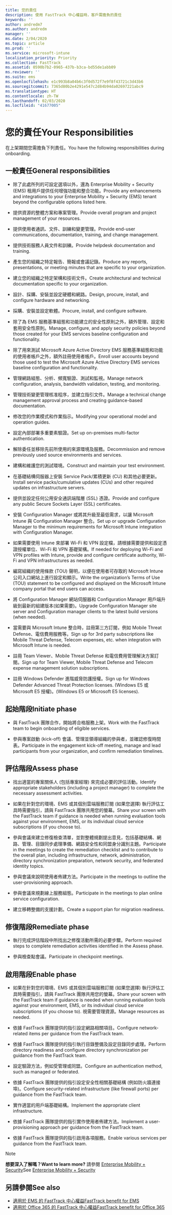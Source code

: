 ```yaml
---
title: 您的責任
description: 使用 FastTrack 中心權益時，客戶需擔負的責任
keywords: ''
author: andredm7
ms.author: andredm
manager: ''
ms.date: 2/04/2020
ms.topic: article
ms.prod: ''
ms.service: microsoft-intune
localization_priority: Priority
ms.collection: FastTrack
ms.assetid: 0590b7b2-0965-437b-b3ca-bd55de1abb09
ms.reviewer: ''
ms.suite: ems
ms.openlocfilehash: e1c993b8a04b6c3f0d572f7e9f8f43721c3d43b6
ms.sourcegitcommit: 7365d80b2e4291e547c2d84b94da02697221abc9
ms.translationtype: HT
ms.contentlocale: zh-TW
ms.lasthandoff: 02/03/2020
ms.locfileid: "41677005"
---
```

# <a name="your-responsibilities"></a><span data-ttu-id="056f9-103">您的責任</span><span class="sxs-lookup"><span data-stu-id="056f9-103">Your Responsibilities</span></span>

<span data-ttu-id="056f9-104">在上架期間您需擔負下列責任。</span><span class="sxs-lookup"><span data-stu-id="056f9-104">You have the following responsibilities during onboarding.</span></span>

## <a name="general-responsibilities"></a><span data-ttu-id="056f9-105">一般責任</span><span class="sxs-lookup"><span data-stu-id="056f9-105">General responsibilities</span></span>

-   <span data-ttu-id="056f9-106">除了此處所列的可設定選項以外，還為 Enterprise Mobility + Security (EMS) 租用戶提供任何增強功能和整合功能。</span><span class="sxs-lookup"><span data-stu-id="056f9-106">Provide any enhancements and integrations to your Enterprise Mobility + Security (EMS) tenant beyond the configurable options listed here.</span></span>

-   <span data-ttu-id="056f9-107">提供資源的整體方案和專案管理。</span><span class="sxs-lookup"><span data-stu-id="056f9-107">Provide overall program and project management of your resources.</span></span>

-   <span data-ttu-id="056f9-108">提供使用者通訊、文件、訓練和變更管理。</span><span class="sxs-lookup"><span data-stu-id="056f9-108">Provide end-user communications, documentation, training, and change management.</span></span>

-   <span data-ttu-id="056f9-109">提供技術服務人員文件和訓練。</span><span class="sxs-lookup"><span data-stu-id="056f9-109">Provide helpdesk documentation and training.</span></span>

-   <span data-ttu-id="056f9-110">產生您的組織之特定報告、簡報或會議記錄。</span><span class="sxs-lookup"><span data-stu-id="056f9-110">Produce any reports, presentations, or meeting minutes that are specific to your organization.</span></span>

-   <span data-ttu-id="056f9-111">建立您的組織之特定架構和技術文件。</span><span class="sxs-lookup"><span data-stu-id="056f9-111">Create architectural and technical documentation specific to your organization.</span></span>

-   <span data-ttu-id="056f9-112">設計、採購、安裝並設定硬體和網路。</span><span class="sxs-lookup"><span data-stu-id="056f9-112">Design, procure, install, and configure hardware and networking.</span></span>

-   <span data-ttu-id="056f9-113">採購、安裝並設定軟體。</span><span class="sxs-lookup"><span data-stu-id="056f9-113">Procure, install, and configure software.</span></span>

-   <span data-ttu-id="056f9-114">除了為 EMS 服務基準組態和功能建立的安全性原則之外，額外管理、設定和套用安全性原則。</span><span class="sxs-lookup"><span data-stu-id="056f9-114">Manage, configure, and apply security policies beyond those created for your EMS services baseline configuration and functionality.</span></span>

-   <span data-ttu-id="056f9-115">除了用來測試 Microsoft Azure Active Directory EMS 服務基準組態和功能的使用者帳戶之外，額外註冊使用者帳戶。</span><span class="sxs-lookup"><span data-stu-id="056f9-115">Enroll user accounts beyond those used to test the Microsoft Azure Active Directory EMS services baseline configuration and functionality.</span></span>

-   <span data-ttu-id="056f9-116">管理網路組態、分析、頻寬驗證、測試和監視。</span><span class="sxs-lookup"><span data-stu-id="056f9-116">Manage network configuration, analysis, bandwidth validation, testing, and monitoring.</span></span>

-   <span data-ttu-id="056f9-117">管理技術變更管理核准程序，並建立指引文件。</span><span class="sxs-lookup"><span data-stu-id="056f9-117">Manage a technical change management approval process and creating guidance-based documentation.</span></span>

-   <span data-ttu-id="056f9-118">修改您的作業模式和作業指示。</span><span class="sxs-lookup"><span data-stu-id="056f9-118">Modifying your operational model and operation guides.</span></span>

-   <span data-ttu-id="056f9-119">設定內部部署多重要素驗證。</span><span class="sxs-lookup"><span data-stu-id="056f9-119">Set up on-premises multi-factor authentication.</span></span>

-   <span data-ttu-id="056f9-120">解除委任並移除先前所使用的來源環境及服務。</span><span class="sxs-lookup"><span data-stu-id="056f9-120">Decommission and remove previously used source environments and services.</span></span>

-   <span data-ttu-id="056f9-121">建構和維護您的測試環境。</span><span class="sxs-lookup"><span data-stu-id="056f9-121">Construct and maintain your test environment.</span></span>

-   <span data-ttu-id="056f9-122">在基礎結構伺服器上安裝 Service Pack/累積更新 (CU) 和其他必要更新。</span><span class="sxs-lookup"><span data-stu-id="056f9-122">Install service packs/cumulative updates (CUs) and other required updates on infrastructure servers.</span></span>

-   <span data-ttu-id="056f9-123">提供並設定任何公用安全通訊端階層 (SSL) 憑證。</span><span class="sxs-lookup"><span data-stu-id="056f9-123">Provide and configure any public Secure Sockets Layer (SSL) certificates.</span></span>

-   <span data-ttu-id="056f9-124">安裝 Configuration Manager 或將其升級至最低需求，以讓 Microsoft Intune 與 Configuration Manager 整合。</span><span class="sxs-lookup"><span data-stu-id="056f9-124">Set up or upgrade Configuration Manager to the minimum requirements for Microsoft Intune integration with Configuration Manager.</span></span>

-   <span data-ttu-id="056f9-125">如果需要使用 Intune 來部署 Wi-Fi 和 VPN 設定檔，請根據需要提供和設定憑證授權單位、Wi-Fi 和 VPN 基礎架構。</span><span class="sxs-lookup"><span data-stu-id="056f9-125">If needed for deploying Wi-Fi and VPN profiles with Intune, provide and configure certificate authority, Wi-Fi and VPN infrastructures as needed.</span></span>

-   <span data-ttu-id="056f9-126">編寫組織的使用條款 (TOU) 聲明，以便在使用者可存取的 Microsoft Intune 公司入口網站上進行設定和顯示。</span><span class="sxs-lookup"><span data-stu-id="056f9-126">Write the organization’s Terms of Use (TOU) statement to be configured and displayed on the Microsoft Intune company portal that end users can access.</span></span>

-   <span data-ttu-id="056f9-127">將 Configuration Manager 網站伺服器和 Configuration Manager 用戶端升級到最新的組建版本(如果需要)。</span><span class="sxs-lookup"><span data-stu-id="056f9-127">Upgrade Configuration Manager site server and Configuration manager clients to the latest build versions (when needed).</span></span>

-   <span data-ttu-id="056f9-128">當需要與 Microsoft Intune 整合時，註冊第三方訂閱，例如 Mobile Threat Defense、電信費用服務等。</span><span class="sxs-lookup"><span data-stu-id="056f9-128">Sign up for 3rd party subscriptions like Mobile Threat Defense, Telecom expenses, etc. when integration with Microsoft Intune is needed.</span></span>

-   <span data-ttu-id="056f9-129">註冊 Team Viewer、Mobile Threat Defense 和電信費用管理解決方案訂閱。</span><span class="sxs-lookup"><span data-stu-id="056f9-129">Sign up for Team Viewer, Mobile Threat Defense and Telecom expense management solution subscriptions.</span></span>

-   <span data-ttu-id="056f9-130">註冊 Windows Defender 進階威脅防護授權。</span><span class="sxs-lookup"><span data-stu-id="056f9-130">Sign up for Windows Defender Advanced Threat Protection licenses.</span></span> <span data-ttu-id="056f9-131">(Windows E5 或 Microsoft E5 授權)。</span><span class="sxs-lookup"><span data-stu-id="056f9-131">(Windows E5 or Microsoft E5 licenses).</span></span>

## <a name="initiate-phase"></a><span data-ttu-id="056f9-132">起始階段</span><span class="sxs-lookup"><span data-stu-id="056f9-132">Initiate phase</span></span>

-   <span data-ttu-id="056f9-133">與 FastTrack 團隊合作，開始將合格服務上架。</span><span class="sxs-lookup"><span data-stu-id="056f9-133">Work with the FastTrack team to begin onboarding of eligible services.</span></span>

-   <span data-ttu-id="056f9-134">參與專案啟動 (kick-off) 會議、管理並領導組織的參與者，並確認修復時間表。</span><span class="sxs-lookup"><span data-stu-id="056f9-134">Participate in the engagement kick-off meeting, manage and lead participants from your organization, and confirm remediation timelines.</span></span>

## <a name="assess-phase"></a><span data-ttu-id="056f9-135">評估階段</span><span class="sxs-lookup"><span data-stu-id="056f9-135">Assess phase</span></span>

-   <span data-ttu-id="056f9-136">找出適當的專案關係人 (包括專案經理) 來完成必要的評估活動。</span><span class="sxs-lookup"><span data-stu-id="056f9-136">Identify appropriate stakeholders (including a project manager) to complete the necessary assessment activities.</span></span>

-   <span data-ttu-id="056f9-137">如果在針對您的環境、EMS 或其個別雲端服務訂閱 (如果您選擇) 執行評估工具時需要指引，請與 FastTrack 團隊共用您的螢幕。</span><span class="sxs-lookup"><span data-stu-id="056f9-137">Share your screen with the FastTrack team if guidance is needed when running evaluation tools against your environment, EMS, or its individual cloud service subscriptions (if you choose to).</span></span>

-   <span data-ttu-id="056f9-138">參與會議來建立修復檢查清單，並對整體規劃提出意見，包括基礎結構、網路、管理、目錄同步處理準備、網路安全性和同盟身分識別主題。</span><span class="sxs-lookup"><span data-stu-id="056f9-138">Participate in the meetings to create the remediation checklist and to contribute to the overall plan, including infrastructure, network, administration, directory synchronization preparation, network security, and federated identity topics.</span></span>

-   <span data-ttu-id="056f9-139">參與會議來說明使用者佈建方法。</span><span class="sxs-lookup"><span data-stu-id="056f9-139">Participate in the meetings to outline the user-provisioning approach.</span></span>

-   <span data-ttu-id="056f9-140">參與會議來規劃線上服務組態。</span><span class="sxs-lookup"><span data-stu-id="056f9-140">Participate in the meetings to plan online service configuration.</span></span>

-   <span data-ttu-id="056f9-141">建立移轉整備的支援計劃。</span><span class="sxs-lookup"><span data-stu-id="056f9-141">Create a support plan for migration readiness.</span></span>

## <a name="remediate-phase"></a><span data-ttu-id="056f9-142">修復階段</span><span class="sxs-lookup"><span data-stu-id="056f9-142">Remediate phase</span></span>

-   <span data-ttu-id="056f9-143">執行完成評估階段中所找出之修復活動所需的必要步驟。</span><span class="sxs-lookup"><span data-stu-id="056f9-143">Perform required steps to complete remediation activities identified in the Assess phase.</span></span>

-   <span data-ttu-id="056f9-144">參與檢查點會議。</span><span class="sxs-lookup"><span data-stu-id="056f9-144">Participate in checkpoint meetings.</span></span>

## <a name="enable-phase"></a><span data-ttu-id="056f9-145">啟用階段</span><span class="sxs-lookup"><span data-stu-id="056f9-145">Enable phase</span></span>

-   <span data-ttu-id="056f9-146">如果在針對您的環境、EMS 或其個別雲端服務訂閱 (如果您選擇) 執行評估工具時需要指引，請與 FastTrack 團隊共用您的螢幕。</span><span class="sxs-lookup"><span data-stu-id="056f9-146">Share your screen with the FastTrack team if guidance is needed when running evaluation tools against your environment, EMS, or its individual cloud service subscriptions (if you choose to).</span></span> <span data-ttu-id="056f9-147">視需要管理資源。</span><span class="sxs-lookup"><span data-stu-id="056f9-147">Manage resources as needed.</span></span>

-   <span data-ttu-id="056f9-148">依據 FastTrack 團隊提供的指引設定網路相關項目。</span><span class="sxs-lookup"><span data-stu-id="056f9-148">Configure network-related items per guidance from the FastTrack team.</span></span>

-   <span data-ttu-id="056f9-149">依據 FastTrack 團隊提供的指引執行目錄整備及設定目錄同步處理。</span><span class="sxs-lookup"><span data-stu-id="056f9-149">Perform directory readiness and configure directory synchronization per guidance from the FastTrack team.</span></span>

-   <span data-ttu-id="056f9-150">設定驗證方法，例如受管理或同盟。</span><span class="sxs-lookup"><span data-stu-id="056f9-150">Configure an authentication method, such as managed or federated.</span></span> 

-   <span data-ttu-id="056f9-151">依據 FastTrack 團隊提供的指引設定安全性相關基礎結構 (例如防火牆連接埠)。</span><span class="sxs-lookup"><span data-stu-id="056f9-151">Configure security-related infrastructure (like firewall ports) per guidance from the FastTrack team.</span></span>

-   <span data-ttu-id="056f9-152">實作適當的用戶端基礎結構。</span><span class="sxs-lookup"><span data-stu-id="056f9-152">Implement the appropriate client infrastructure.</span></span>

-   <span data-ttu-id="056f9-153">依據 FastTrack 團隊提供的指引實作使用者佈建方法。</span><span class="sxs-lookup"><span data-stu-id="056f9-153">Implement a user-provisioning approach per guidance from the FastTrack team.</span></span>

-   <span data-ttu-id="056f9-154">依據 FastTrack 團隊提供的指引啟用各項服務。</span><span class="sxs-lookup"><span data-stu-id="056f9-154">Enable various services per guidance from the FastTrack team.</span></span>

> [!NOTE]
> <span data-ttu-id="056f9-155">**想要深入了解嗎？**</span><span class="sxs-lookup"><span data-stu-id="056f9-155">**Want to learn more?**</span></span> <span data-ttu-id="056f9-156">請參閱 [Enterprise Mobility + Security](https://www.microsoft.com/cloud-platform/enterprise-mobility)</span><span class="sxs-lookup"><span data-stu-id="056f9-156">See [Enterprise Mobility + Security](https://www.microsoft.com/cloud-platform/enterprise-mobility)</span></span>

## <a name="see-also"></a><span data-ttu-id="056f9-157">另請參閱</span><span class="sxs-lookup"><span data-stu-id="056f9-157">See also</span></span>

- [<span data-ttu-id="056f9-158">適用於 EMS 的 FastTrack 中心權益</span><span class="sxs-lookup"><span data-stu-id="056f9-158">FastTrack benefit for EMS</span></span>](EMS-fasttrack-benefit-for-EMS.md)
- [<span data-ttu-id="056f9-159">適用於 Office 365 的 FastTrack 中心權益</span><span class="sxs-lookup"><span data-stu-id="056f9-159">FastTrack benefit for Office 365</span></span>](O365-fasttrack-benefit-for-office-365.md)

